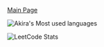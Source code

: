 <a href="https://github.com/hyperplasma/Hyplus">Main Page</a>

![Akira's Most used languages](https://github-readme-stats.vercel.app/api/top-langs/?username=hyperplasma&layout=compact&hide_border=true&langs_count=10)

![LeetCode Stats](https://stats-cards-nu.vercel.app/api?username=Akira37R&type=leetcode&cn=true)

